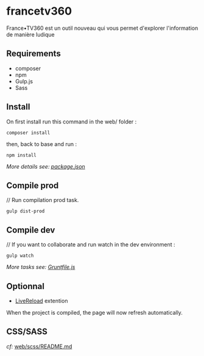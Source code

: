 # francetv360
France•TV360 est un outil nouveau qui vous permet d'explorer l'information de manière ludique


Requirements
------------
* composer
* npm
* Gulp.js
* Sass

Install
-------
On first install run this command in the web/ folder :
```shell
composer install
```

then, back to base and run :
```shell
npm install
```
_More details see: [package.json](/package.json)_

Compile prod
-------
// Run compilation prod task.
```shell
gulp dist-prod
```

Compile dev
-------
// If you want to collaborate and run watch in the dev environment :
```shell
gulp watch
```
_More tasks see: [Gruntfile.js](/Gruntfile.js)_


Optionnal
---------
* [LiveReload](http://livereload.com/extensions/) extention

When the project is compiled, the page will now refresh automatically.

CSS/SASS
--------
_cf:_ [web/scss/README.md](/web/scss/README.md)